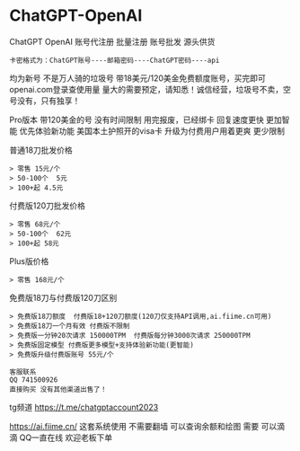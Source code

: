# ChatGPT-OpenAI
ChatGPT OpenAI 账号代注册 批量注册 账号批发 源头供货
```
卡密格式为：ChatGPT账号----邮箱密码----ChatGPT密码----api 
```
均为新号 不是万人骑的垃圾号 带18美元/120美金免费额度账号，买完即可openai.com登录查使用量
量大的需要预定，请知悉！诚信经营，垃圾号不卖，空号没有，只有独享！

Pro版本 带120美金的号 没有时间限制 用完报废，已经绑卡 回复速度更快 更加智能 优先体验新功能
美国本土护照开的visa卡 升级为付费用户用着更爽 更少限制


普通18刀批发价格
```
> 零售 15元/个
> 50-100个  5元
> 100+起 4.5元
```
付费版120刀批发价格
```
> 零售 68元/个
> 50-100个  62元
> 100+起 58元
```
Plus版价格
```
> 零售 168元/个
```

免费版18刀与付费版120刀区别
```
> 免费版18刀额度  付费版18+120刀额度(120刀仅支持API调用,ai.fiime.cn可用)
> 免费版18刀一个月有效 付费版不限制
> 免费版一分钟20次请求 150000TPM  付费版每分钟3000次请求 250000TPM 
> 免费版固定模型 付费版更多模型+支持体验新功能(更智能)
> 免费版升级付费版账号 55元/个
```

```
客服联系
QQ 741500926
直接购买 没有其他渠道出售了！
```

tg频道 https://t.me/chatgptaccount2023

https://ai.fiime.cn/
这套系统使用 不需要翻墙 可以查询余额和绘图
需要 可以滴滴 QQ一直在线 欢迎老板下单


